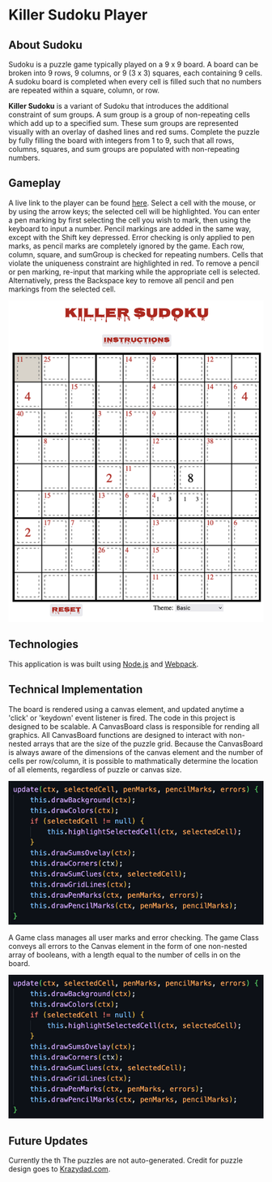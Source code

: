 # Killer Sudoku Player

## About Sudoku
 Sudoku is a puzzle game typically played on a 9 x 9 board. A board can be broken into 9 rows, 9 columns, or 9 (3 x 3) squares, each containing 9 cells. A sudoku board is completed when every cell is filled such that no numbers are repeated within a square, column, or row.

**Killer Sudoku** is a variant of Sudoku that introduces the additional constraint of sum groups. A sum group is a group of non-repeating cells which add up to a specified sum. These sum groups are represented visually with an overlay of dashed lines and red sums. Complete the puzzle by fully filling the board with integers from 1 to 9, such that all rows, columns, squares, and sum groups are populated with non-repeating numbers.

## Gameplay
A live link to the player can be found [here](https://monkwire3.github.io).
Select a cell with the mouse, or by using the arrow keys; the selected cell will be highlighted. You can enter a pen marking by first selecting the cell you wish to mark, then using the keyboard to input a number. 
Pencil markings are added in the same way, except with the Shift key depressed. 
Error checking is only applied to pen marks, as pencil marks are completely ignored by the game. Each row, column, square, and sumGroup is checked for repeating numbers. Cells that violate the uniqueness constraint are highlighted in red.
To remove a pencil or pen marking, re-input that marking while the appropriate cell is selected. Alternatively, press the Backspace key to remove all pencil and pen markings from the selected cell.

![Example Puzzle](/assets/PuzzleGraphic.png)


## Technologies
This application is was built using [Node.js](https://nodejs.org/en/) and [Webpack](https://webpack.js.org/).

## Technical Implementation
The board is rendered using a canvas element, and updated anytime a 'click' or 'keydown' event listener is fired. The code in this project is designed to be scalable. A CanvasBoard class is responsible for rending all graphics. All CanvasBoard functions are designed to interact with non-nested arrays that are the size of the puzzle grid. Because the CanvasBoard is always aware of the dimensions of the canvas element and the number of cells per row/column, it is possible to mathmatically determine the location of all elements, regardless of puzzle or canvas size.

![CanvasBoard update code](/assets/canvasUpdateCode.png)

A Game class manages all user marks and error checking. The game Class conveys all errors to the Canvas element in the form of one non-nested array of booleans, with a length equal to the number of cells in on the board. 

![Game error checking code](/assets/canvasUpdateCode.png)

## Future Updates
Currently the th
The puzzles are not auto-generated. Credit for puzzle design goes to [Krazydad.com](https://krazydad.com/killersudoku/).

